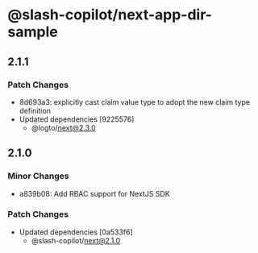 # @slash-copilot/next-app-dir-sample

## 2.1.1

### Patch Changes

- 8d693a3: explicitly cast claim value type to adopt the new claim type definition
- Updated dependencies [9225576]
  - @logto/next@2.3.0

## 2.1.0

### Minor Changes

- a839b08: Add RBAC support for NextJS SDK

### Patch Changes

- Updated dependencies [0a533f6]
  - @slash-copilot/next@2.1.0
